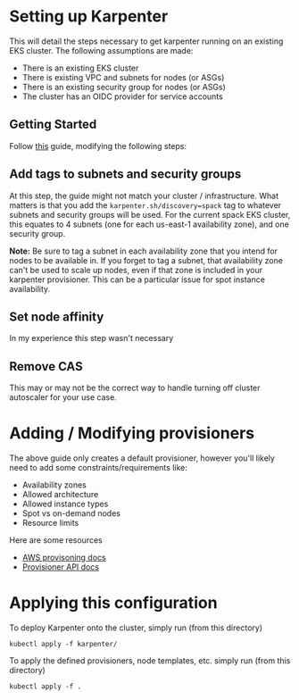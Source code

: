 # Setting up Karpenter

This will detail the steps necessary to get karpenter running on an existing EKS cluster. The following assumptions are made:

* There is an existing EKS cluster
* There is existing VPC and subnets for nodes (or ASGs)
* There is an existing security group for nodes (or ASGs)
* The cluster has an OIDC provider for service accounts


## Getting Started

Follow [this](https://karpenter.sh/v0.17.0/getting-started/migrating-from-cas/) guide, modifying the following steps:

## Add tags to subnets and security groups

At this step, the guide might not match your cluster / infrastructure. What matters is that you add the `karpenter.sh/discovery=spack` tag to whatever subnets and security groups will be used. For the current spack EKS cluster, this equates to 4 subnets (one for each us-east-1 availability zone), and one security group.


**Note:** Be sure to tag a subnet in each availability zone that you intend for nodes to be available in. If you forget to tag a subnet, that availability zone can't be used to scale up nodes, even if that zone is included in your karpenter provisioner. This can be a particular issue for spot instance availability.


## Set node affinity
In my experience this step wasn't necessary

## Remove CAS
This may or may not be the correct way to handle turning off cluster autoscaler for your use case.


# Adding / Modifying provisioners
The above guide only creates a default provisioner, however you'll likely need to add some constraints/requirements like:
* Availability zones
* Allowed architecture
* Allowed instance types
* Spot vs on-demand nodes
* Resource limits

Here are some resources
* [AWS provisoning docs](https://karpenter.sh/v0.17.0/aws/provisioning/)
* [Provisioner API docs](https://karpenter.sh/v0.17.0/provisioner/)


# Applying this configuration

To deploy Karpenter onto the cluster, simply run (from this directory)
```
kubectl apply -f karpenter/
```

To apply the defined provisioners, node templates, etc. simply run (from this directory)
```
kubectl apply -f .
```

